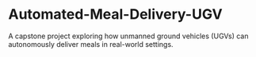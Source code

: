 # Automated-Meal-Delivery-UGV
A capstone project exploring how unmanned ground vehicles (UGVs) can autonomously deliver meals in real-world settings.
